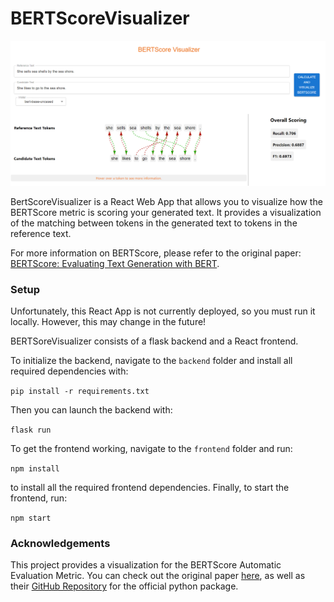 # BERTScoreVisualizer

![alt text](docs/img1.png)

BertScoreVisualizer is a React Web App that allows you to visualize how the BERTScore metric is scoring your generated text. It provides a visualization of the matching between tokens in the generated text to tokens in the reference text.

For more information on BERTScore, please refer to the original paper: [BERTScore: Evaluating Text Generation with BERT](https://arxiv.org/abs/1904.09675).

### Setup

Unfortunately, this React App is not currently deployed, so you must run it locally. However, this may change in the future!

BERTSoreVisualizer consists of a flask backend and a React frontend.

To initialize the backend, navigate to the `backend` folder and install all required dependencies with:

`pip install -r requirements.txt`

Then you can launch the backend with:

`flask run`

To get the frontend working, navigate to the `frontend` folder and run:

`npm install`

to install all the required frontend dependencies. Finally, to start the frontend, run:

`npm start`

### Acknowledgements

This project provides a visualization for the BERTScore Automatic Evaluation Metric. You can check out the original paper [here](https://arxiv.org/abs/1904.09675), as well as their [GitHub Repository](https://github.com/Tiiiger/bert_score?tab=readme-ov-file) for the official python package.
